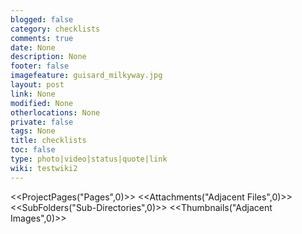 ```yaml
---
blogged: false
category: checklists
comments: true
date: None
description: None
footer: false
imagefeature: guisard_milkyway.jpg
layout: post
link: None
modified: None
otherlocations: None
private: false
tags: None
title: checklists
toc: false
type: photo|video|status|quote|link
wiki: testwiki2
---
```

<!--summary-->



<<ProjectPages("Pages",0)>>
<<Attachments("Adjacent Files",0)>>
<<SubFolders("Sub-Directories",0)>>
<<Thumbnails("Adjacent Images",0)>>